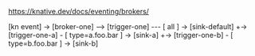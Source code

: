 https://knative.dev/docs/eventing/brokers/

[kn event] -> [broker-one] --> [trigger-one] --- [ all ] -> [sink-default] 
                           +-> [trigger-one-a] - [ type=a.foo.bar ] -> [sink-a]
                           +-> [trigger-one-b] - [ type=b.foo.bar ] -> [sink-b]
